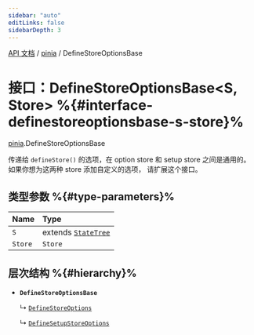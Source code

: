 ```yaml
---
sidebar: "auto"
editLinks: false
sidebarDepth: 3
---
```


[API 文档](../index.md) / [pinia](../modules/pinia.md) / DefineStoreOptionsBase

# 接口：DefineStoreOptionsBase<S, Store\> %{#interface-definestoreoptionsbase-s-store}%

[pinia](../modules/pinia.md).DefineStoreOptionsBase

传递给 `defineStore()` 的选项，在 option store 和 setup store 之间是通用的。
如果你想为这两种 store 添加自定义的选项，
请扩展这个接口。

## 类型参数 %{#type-parameters}%

| Name | Type |
| :------ | :------ |
| `S` | extends [`StateTree`](../modules/pinia.md#statetree) |
| `Store` | `Store` |

## 层次结构 %{#hierarchy}%

- **`DefineStoreOptionsBase`**

  ↳ [`DefineStoreOptions`](pinia.DefineStoreOptions.md)

  ↳ [`DefineSetupStoreOptions`](pinia.DefineSetupStoreOptions.md)
